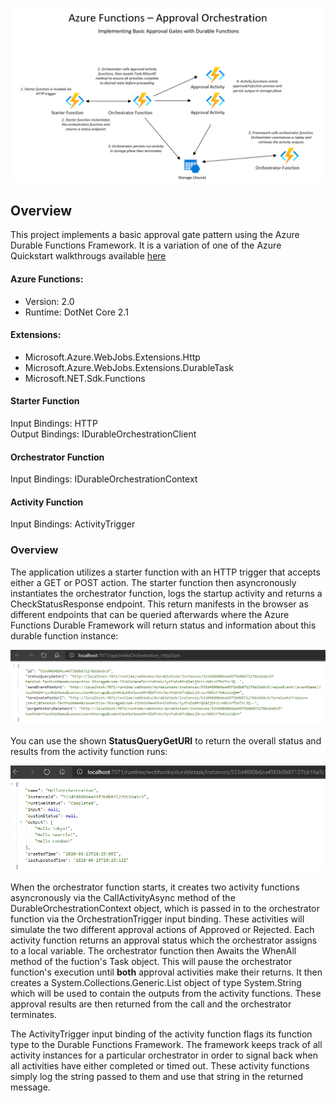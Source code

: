 <properties
    pageTitle="Azure Functions Approval Orchestration"
    description="Demo of Azure Durable Functions framework"
    services="azure-functions,durable-functions,c-sharp"
    documentationCenter="Azure"
/>

<tags
    ms.service="azure-functions"
    ms.devlang="C#"/>

![Azure Functions Approval Orchestration Sample](../images/ApprovalOrch1.png)

## Overview

This project implements a basic approval gate pattern using the Azure Durable Functions Framework. It is a variation of one of the Azure Quickstart walkthrougs available [here](https://docs.microsoft.com/en-us/azure/azure-functions/durable/durable-functions-external-events?tabs=csharp)

#### Azure Functions:
- Version: 2.0
- Runtime: DotNet Core 2.1

#### Extensions:
- Microsoft.Azure.WebJobs.Extensions.Http
- Microsoft.Azure.WebJobs.Extensions.DurableTask
- Microsoft.NET.Sdk.Functions

#### Starter Function
Input Bindings: HTTP <br />
Output Bindings: IDurableOrchestrationClient

#### Orchestrator Function
Input Bindings: IDurableOrchestrationContext

#### Activity Function
Input Bindings: ActivityTrigger

### Overview

The application utilizes a starter function with an HTTP trigger that accepts either a GET or POST action. The starter function then asyncronously instantiates the orchestrator function, logs the startup activity and returns a CheckStatusResponse endpoint. This return manifests in the browser as different endpoints that can be queried afterwards where the Azure Functions Durable Framework will return status and information about this durable function instance:

![Durable Framework Status Endpoint](../images/HelloOrch2.png)

You can use the shown **StatusQueryGetURI** to return the overall status and results from the activity function runs:

![Durable Framework Status Results](../images/HelloOrch3.png)

When the orchestrator function starts, it creates two activity functions asyncronously via the CallActivityAsync method of the DurableOrchestrationContext object, which is passed in to the orchestrator function via the OrchestrationTrigger input binding. These activities will simulate the two different approval actions of Approved or Rejected. Each activity function returns an approval status which the orchestrator assigns to a local variable. The orchestrator function then Awaits the WhenAll method of the fuction's Task object. This will pause the orchestrator function's execution until **both** approval activities make their returns. It then creates a System.Collections.Generic.List object of type System.String which will be used to contain the outputs from the activity functions. These approval results are then returned from the call and the orchestrator terminates. 

The ActivityTrigger input binding of the activity function flags its function type to the Durable Functions Framework. The framework keeps track of all activity instances for a particular orchestrator in order to signal back when all activities have either completed or timed out. These activity functions simply log the string passed to them and use that string in the returned message. 
